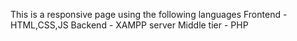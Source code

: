 This is a responsive page using the following languages
Frontend - HTML,CSS,JS
Backend - XAMPP server
Middle tier - PHP 
